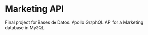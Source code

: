 # Marketing API

Final project for Bases de Datos. Apollo GraphQL API for a Marketing database in MySQL.
